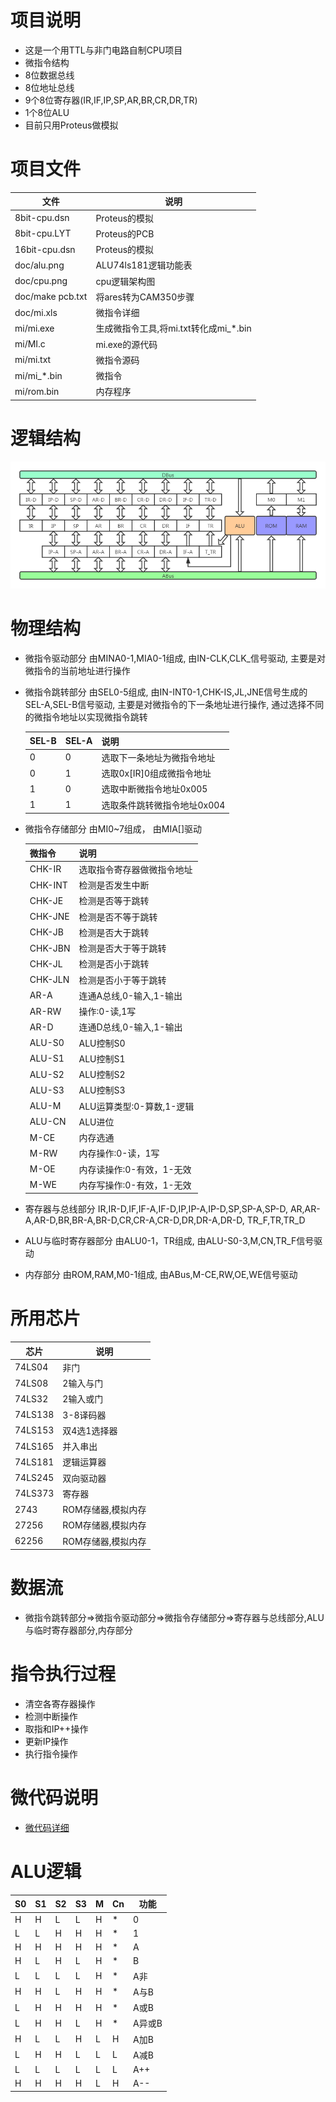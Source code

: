 # 项目说明
- 这是一个用TTL与非门电路自制CPU项目
- 微指令结构
- 8位数据总线
- 8位地址总线
- 9个8位寄存器(IR,IF,IP,SP,AR,BR,CR,DR,TR)
- 1个8位ALU
- 目前只用Proteus做模拟

# 项目文件
|文件|说明|
|----|----|
|8bit-cpu.dsn|Proteus的模拟|
|8bit-cpu.LYT|Proteus的PCB|
|16bit-cpu.dsn|Proteus的模拟|
|doc/alu.png|ALU74ls181逻辑功能表|
|doc/cpu.png|cpu逻辑架构图|
|doc/make pcb.txt|将ares转为CAM350步骤|
|doc/mi.xls|微指令详细|
|mi/mi.exe|生成微指令工具,将mi.txt转化成mi_*.bin|
|mi/MI.c|mi.exe的源代码|
|mi/mi.txt|微指令源码|
|mi/mi_*.bin|微指令|
|mi/rom.bin|内存程序|

# 逻辑结构
![cmd-markdown-logo](https://github.com/xt9852/CPU/blob/master/doc/cpu.png)

# 物理结构
- 微指令驱动部分
    由MINA0-1,MIA0-1组成,
    由IN-CLK,CLK_信号驱动,
    主要是对微指令的当前地址进行操作

- 微指令跳转部分
    由SEL0-5组成,
    由IN-INT0-1,CHK-IS,JL,JNE信号生成的SEL-A,SEL-B信号驱动,
    主要是对微指令的下一条地址进行操作,
    通过选择不同的微指令地址以实现微指令跳转

    |SEL-B|SEL-A|说明|
    |----|----|----|
    |0|0|选取下一条地址为微指令地址|
    |0|1|选取0x[IR]0组成微指令地址|
    |1|0|选取中断微指令地址0x005|
    |1|1|选取条件跳转微指令地址0x004|
    
- 微指令存储部分
    由MI0~7组成，
    由MIA[]驱动

    |微指令|说明|
    |----|----|
    |CHK-IR|选取指令寄存器做微指令地址|
    |CHK-INT|检测是否发生中断|
    |CHK-JE|检测是否等于跳转|
    |CHK-JNE|检测是否不等于跳转|
    |CHK-JB|检测是否大于跳转|
    |CHK-JBN|检测是否大于等于跳转|
    |CHK-JL|检测是否小于跳转|
    |CHK-JLN|检测是否小于等于跳转|
    |AR-A|连通A总线,0-输入,1-输出|
    |AR-RW|操作:0-读,1写|
    |AR-D|连通D总线,0-输入,1-输出|
    |ALU-S0|ALU控制S0|
    |ALU-S1|ALU控制S1|
    |ALU-S2|ALU控制S2|
    |ALU-S3|ALU控制S3|
    |ALU-M|ALU运算类型:0-算数,1-逻辑|
    |ALU-CN|ALU进位|
    |M-CE|内存选通|
    |M-RW|内存操作:0-读，1写|
    |M-OE|内存读操作:0-有效，1-无效|
    |M-WE|内存写操作:0-有效，1-无效|

- 寄存器与总线部分
    IR,IR-D,IF,IF-A,IF-D,IP,IP-A,IP-D,SP,SP-A,SP-D,
    AR,AR-A,AR-D,BR,BR-A,BR-D,CR,CR-A,CR-D,DR,DR-A,DR-D,
    TR_F,TR,TR_D

- ALU与临时寄存器部分
    由ALU0-1，TR组成,
    由ALU-S0-3,M,CN,TR_F信号驱动

- 内存部分
    由ROM,RAM,M0-1组成,
    由ABus,M-CE,RW,OE,WE信号驱动

# 所用芯片
|芯片|说明|
|----|----|
|74LS04|非门|
|74LS08|2输入与门|
|74LS32|2输入或门|
|74LS138|3-8译码器|
|74LS153|双4选1选择器|
|74LS165|并入串出|
|74LS181|逻辑运算器|
|74LS245|双向驱动器|
|74LS373|寄存器|
|2743|ROM存储器,模拟内存|
|27256|ROM存储器,模拟内存|
|62256|ROM存储器,模拟内存|

# 数据流
- 微指令跳转部分=>微指令驱动部分=>微指令存储部分=>寄存器与总线部分,ALU与临时寄存器部分,内存部分

# 指令执行过程
- 清空各寄存器操作
- 检测中断操作
- 取指和IP++操作
- 更新IP操作
- 执行指令操作

# 微代码说明
- [微代码详细](https://github.com/xt9852/CPU/blob/master/doc/mi.xls)

# ALU逻辑
|S0|S1|S2|S3|M|Cn|功能|
|----|----|----|----|----|----|----|
|H|H|L|L|H|*|0|
|L|L|H|H|H|*|1|
|H|H|H|H|H|*|A|
|H|L|H|L|H|*|B|
|L|L|L|L|H|*|A非|
|H|H|L|H|H|*|A与B|
|L|H|H|H|H|*|A或B|
|L|H|H|L|H|*|A异或B|
|H|L|L|H|L|H|A加B|
|L|H|H|L|L|L|A减B|
|L|L|L|L|L|L|A++|
|H|H|H|H|L|H|A--|


